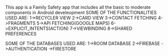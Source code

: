 This app is a Family Safety app that includes all the basic to moderate components in Android develeopment
SOME OF THE FUNCTIONALITIES USED ARE:
1->RECYCLER VIEW
2->CARD VIEW
3->CONTACT FETCHING 
4->FRAGMENTS
5->API FETCHING(GOOGLE MAPS)
6->EXPLICIT_INTENTS(ACTION)
7->VIEWBINDING
8->SHARED PREFERENCES

SOME OF THE DATABASES USED ARE:
1->ROOM DATABASE
2->FIREBASE
    ->AUTHENTICATION
    ->FIRESTORE
